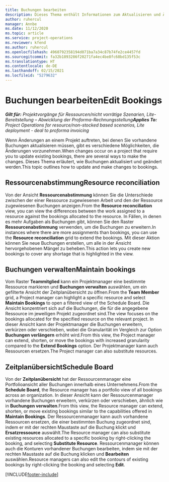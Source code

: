```yaml
---
title: Buchungen bearbeiten
description: Dieses Thema enthält Informationen zum Aktualisieren und Ändern von Buchungen.
author: ruhercul
manager: Annbe
ms.date: 11/12/2020
ms.topic: article
ms.service: project-operations
ms.reviewer: kfend
ms.author: ruhercul
ms.openlocfilehash: 4960792358194d071ba7a34c87b74fe2ce4457fd
ms.sourcegitcommit: fa32b1893286f20271fa4ec4be8fc68bd135f53c
ms.translationtype: HT
ms.contentlocale: de-DE
ms.lasthandoff: 02/15/2021
ms.locfileid: "5279632"
---
```

# <a name="edit-bookings"></a><span data-ttu-id="bfb37-103">Buchungen bearbeiten</span><span class="sxs-lookup"><span data-stu-id="bfb37-103">Edit Bookings</span></span>

<span data-ttu-id="bfb37-104">_**Gilt für:** Projektvorgänge für Ressourcen/nicht vorrätige Szenarien, Lite-Bereitstellung – Abwicklung der Proforma-Rechnungsstellung_</span><span class="sxs-lookup"><span data-stu-id="bfb37-104">_**Applies To:** Project Operations for resource/non-stocked based scenarios, Lite deployment - deal to proforma invoicing_</span></span>


<span data-ttu-id="bfb37-105">Wenn Änderungen an einem Projekt auftreten, bei denen Sie vorhandene Buchungen aktualisieren müssen, gibt es verschiedene Möglichkeiten, die Änderungen vorzunehmen.</span><span class="sxs-lookup"><span data-stu-id="bfb37-105">When changes occur on a project that require you to update existing bookings, there are several ways to make the changes.</span></span> <span data-ttu-id="bfb37-106">Dieses Thema erläutert, wie Buchungen aktualisiert und geändert werden.</span><span class="sxs-lookup"><span data-stu-id="bfb37-106">This topic outlines how to update and make changes to bookings.</span></span>

## <a name="resource-reconciliation"></a><span data-ttu-id="bfb37-107">Ressourcenabstimmung</span><span class="sxs-lookup"><span data-stu-id="bfb37-107">Resource reconciliation</span></span>

<span data-ttu-id="bfb37-108">Von der Ansicht **Ressourcenabstimmung** können Sie die Unterschiede zwischen der einer Ressource zugewiesenen Arbeit und den der Ressource zugewiesenen Buchungen anzeigen.</span><span class="sxs-lookup"><span data-stu-id="bfb37-108">From the **Resource reconciliation** view, you can view the differences between the work assigned to a resource against the bookings allocated to the resource.</span></span> <span data-ttu-id="bfb37-109">In Fällen, in denen es mehr Aufgaben als Buchungen gibt, können Sie den Raster **Ressourcenabstimmung** verwenden, um die Buchungen zu erweitern.</span><span class="sxs-lookup"><span data-stu-id="bfb37-109">In instances where there are more assignments than bookings, you can use the **Resource reconciliation** grid to extend the bookings.</span></span> <span data-ttu-id="bfb37-110">Mit dieser Aktion können Sie neue Buchungen erstellen, um alle in der Ansicht hervorgehobenen Mängel zu beheben.</span><span class="sxs-lookup"><span data-stu-id="bfb37-110">This action lets you create new bookings to cover any shortage that is highlighted in the view.</span></span>

## <a name="maintain-bookings"></a><span data-ttu-id="bfb37-111">Buchungen verwalten</span><span class="sxs-lookup"><span data-stu-id="bfb37-111">Maintain bookings</span></span>

<span data-ttu-id="bfb37-112">Vom Raster **Teammitglied** kann ein Projektmanager eine bestimmte Ressource markieren und **Buchungen verwalten** auswählen, um ein gefilterte Ansicht der Zeitplanübersicht zu öffnen.</span><span class="sxs-lookup"><span data-stu-id="bfb37-112">From the **Team Member** grid, a Project manager can highlight a specific resource and select **Maintain Bookings** to open a filtered view of the Schedule Board.</span></span> <span data-ttu-id="bfb37-113">Die Ansicht konzentriert sich auf die Buchungen, die für die angegebene Ressource im jeweiligen Projekt zugeordnet sind.</span><span class="sxs-lookup"><span data-stu-id="bfb37-113">The view focuses on the bookings allocated for the specified resource on the relevant project.</span></span> <span data-ttu-id="bfb37-114">In dieser Ansicht kann der Projektmanager die Buchungen erweitern, verkürzen oder verschieben, wobei die Granularität im Vergleich zur Option **Buchungen verlängern** erhöht wird.</span><span class="sxs-lookup"><span data-stu-id="bfb37-114">From this view, the Project manager can extend, shorten, or move the bookings with increased granularity compared to the **Extend Bookings** option.</span></span> <span data-ttu-id="bfb37-115">Der Projektmanager kann auch Ressourcen ersetzen.</span><span class="sxs-lookup"><span data-stu-id="bfb37-115">The Project manager can also substitute resources.</span></span>

## <a name="schedule-board"></a><span data-ttu-id="bfb37-116">Zeitplanübersicht</span><span class="sxs-lookup"><span data-stu-id="bfb37-116">Schedule Board</span></span>

<span data-ttu-id="bfb37-117">Von der **Zeitplanübersicht** hat der Ressourcenmanager eine Portfolioansicht aller Buchungen innerhalb eines Unternehmens.</span><span class="sxs-lookup"><span data-stu-id="bfb37-117">From the **Schedule Board**, the Resource manager has a portfolio view of all bookings across an organization.</span></span> <span data-ttu-id="bfb37-118">In dieser Ansicht kann der Ressourcenmanager vorhandene Buchungen erweitern, verkürzen oder verschieben, ähnlich wie in **Buchungen verwalten**.</span><span class="sxs-lookup"><span data-stu-id="bfb37-118">From this view, the Resource manager can extend, shorten, or move existing bookings similar to the capabilities offered in **Maintain Bookings**.</span></span> <span data-ttu-id="bfb37-119">Der Ressourcenmanager kann auch vorhandene Ressourcen ersetzen, die einer bestimmten Buchung zugeordnet sind, indem er mit der rechten Maustaste auf die Buchung klickt und **Ersatzressource** auswählt.</span><span class="sxs-lookup"><span data-stu-id="bfb37-119">The Resource manager can also substitute existing resources allocated to a specific booking by right-clicking the booking, and selecting **Substitute Resource**.</span></span> <span data-ttu-id="bfb37-120">Ressourcenmanager können auch die Konturen vorhandener Buchungen bearbeiten, indem sie mit der rechten Maustaste auf die Buchung klicken und **Bearbeiten** auswählen.</span><span class="sxs-lookup"><span data-stu-id="bfb37-120">Resource managers can also edit the contours of existing bookings by right-clicking the booking and selecting **Edit**.</span></span>


[!INCLUDE[footer-include](../includes/footer-banner.md)]